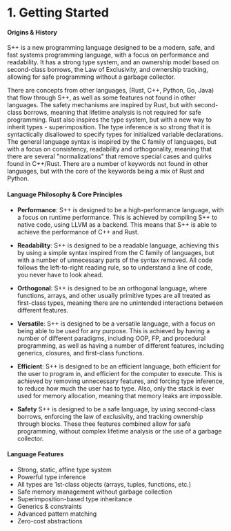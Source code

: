 # 1. Getting Started

#### Origins & History

S++ is a new programming language designed to be a modern, safe, and fast systems programming language, with
a focus on performance and readability. It has a strong type system, and an ownership model based on second-class
borrows, the Law of Exclusivity, and ownership tracking, allowing for safe programming without a garbage collector.

There are concepts from other languages, (Rust, C++, Python, Go, Java) that flow through S++, as well as some features
not found in other languages. The safety mechanisms are inspired by Rust, but with second-class borrows, meaning that
lifetime analysis is not required for safe programming. Rust also inspires the type system, but with a new way to
inherit types - superimposition. The type inference is so strong that it is syntactically disallowed to specify types
for initialized variable declarations. The general language syntax is inspired by the C family of languages, but with a
focus on consistency, readability and orthogonality, meaning that there are several "normalizations" that remove special
cases and quirks found in C++/Rust. There are a number of keywords not found in other languages, but with the core of
the keywords being a mix of Rust and Python.

#### Language Philosophy & Core Principles

- **Performance**: S++ is designed to be a high-performance language, with a focus on runtime performance. This is
  achieved by compiling S++ to native code, using LLVM as a backend. This means that S++ is able to achieve the
  performance of C++ and Rust.

- **Readability**: S++ is designed to be a readable language, achieving this by using a simple syntax inspired from
  the C family of languages, but with a number of unnecessary parts of the syntax removed. All code follows the
  left-to-right reading rule, so to understand a line of code, you never have to look ahead.

- **Orthogonal**: S++ is designed to be an orthogonal language, where functions, arrays, and other usually primitive
  types are all treated as first-class types, meaning there are no unintended interactions between different features.

- **Versatile**: S++ is designed to be a versatile language, with a focus on being able to be used for any purpose.
  This is achieved by having a number of different paradigms, including OOP, FP, and procedural programming, as well
  as having a number of different features, including generics, closures, and first-class functions.

- **Efficient**: S++ is designed to be an efficient language, both efficient for the user to program in, and
  efficient for the computer to execute. This is achieved by removing unnecessary features, and forcing type inference,
  to reduce how much the user has to type. Also, only the stack is ever used for memory allocation, meaning that
  memory leaks are impossible.

- **Safety** S++ is designed to be a safe language, by using second-class borrows, enforcing the law of exclusivity, and
  tracking ownership through blocks. These thee features combined allow for safe programming, without complex lifetime
  analysis or the use of a garbage collector.

#### Language Features

- Strong, static, affine type system
- Powerful type inference
- All types are 1st-class objects (arrays, tuples, functions, etc.)
- Safe memory management without garbage collection
- Superimposition-based type inheritance
- Generics & constraints
- Advanced pattern matching
- Zero-cost abstractions
